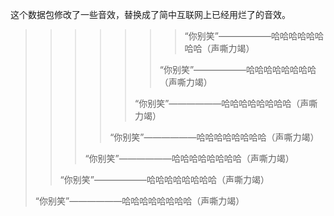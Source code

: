这个数据包修改了一些音效，替换成了简中互联网上已经用烂了的音效。
> > > > > > > “你别笑”——————哈哈哈哈哈哈哈哈（声嘶力竭）
> > > > > > > 
> > > > > > “你别笑”——————哈哈哈哈哈哈哈哈（声嘶力竭）
> > > > > > 
> > > > > “你别笑”——————哈哈哈哈哈哈哈哈（声嘶力竭）
> > > > > 
> > > > “你别笑”——————哈哈哈哈哈哈哈哈（声嘶力竭）
> > > >
> > > “你别笑”——————哈哈哈哈哈哈哈哈（声嘶力竭）
> > > 
> >“你别笑”——————哈哈哈哈哈哈哈哈（声嘶力竭）
> > 
> “你别笑”——————哈哈哈哈哈哈哈哈（声嘶力竭）
> 

